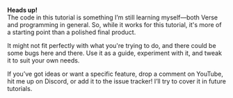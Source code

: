 **Heads up!**  
The code in this tutorial is something I’m still learning myself—both Verse and programming in general. So, while it works for this tutorial, it's more of a starting point than a polished final product.

It might not fit perfectly with what you're trying to do, and there could be some bugs here and there. Use it as a guide, experiment with it, and tweak it to suit your own needs.

If you’ve got ideas or want a specific feature, drop a comment on YouTube, hit me up on Discord, or add it to the issue tracker! I’ll try to cover it in future tutorials.
